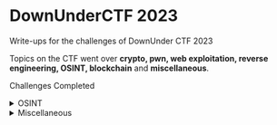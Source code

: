# DownUnderCTF 2023

Write-ups for the challenges of DownUnder CTF 2023 

Topics on the CTF went over **crypto, pwn, web exploitation, reverse engineering, OSINT, blockchain** and **miscellaneous**.

Challenges Completed

<details>
<summary>OSINT</summary>

| Points |    Challenges   |
|-------:|-----------------|
|     100| Excellent Vista!|
|     100| Bridget's Back  |

To see write-ups, click [here](https://github.com/Reymarie260/DownUnderCTF_2023/tree/e5b767c28b5433183917c151bc22a686af7cd207/OSINT)

</details>

<details>
<summary>Miscellaneous</summary>

| Points |    Challenges   |
|-------:|-----------------|
|     153|    blinkybill   |

To see write-ups, click [here](https://github.com/Reymarie260/DownUnderCTF_2023/tree/e5b767c28b5433183917c151bc22a686af7cd207/Misc)

</details>
